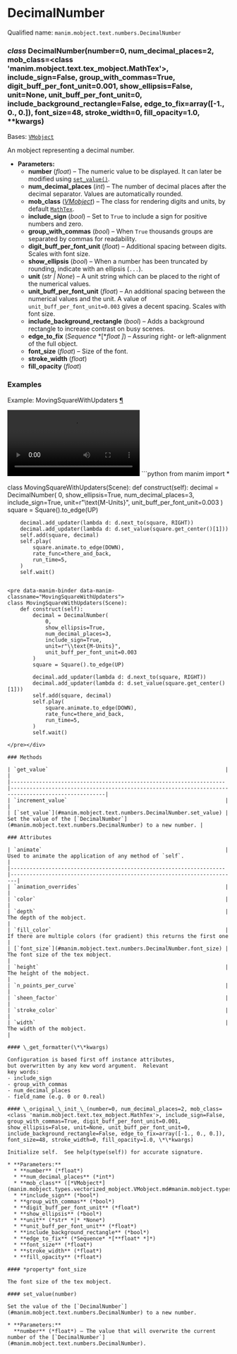 # DecimalNumber

Qualified name: `manim.mobject.text.numbers.DecimalNumber`

### *class* DecimalNumber(number=0, num_decimal_places=2, mob_class=<class 'manim.mobject.text.tex_mobject.MathTex'>, include_sign=False, group_with_commas=True, digit_buff_per_font_unit=0.001, show_ellipsis=False, unit=None, unit_buff_per_font_unit=0, include_background_rectangle=False, edge_to_fix=array([-1., 0., 0.]), font_size=48, stroke_width=0, fill_opacity=1.0, \*\*kwargs)

Bases: [`VMobject`](manim.mobject.types.vectorized_mobject.VMobject.md#manim.mobject.types.vectorized_mobject.VMobject)

An mobject representing a decimal number.

* **Parameters:**
  * **number** (*float*) – The numeric value to be displayed. It can later be modified using [`set_value()`](#manim.mobject.text.numbers.DecimalNumber.set_value).
  * **num_decimal_places** (*int*) – The number of decimal places after the decimal separator. Values are automatically rounded.
  * **mob_class** ([*VMobject*](manim.mobject.types.vectorized_mobject.VMobject.md#manim.mobject.types.vectorized_mobject.VMobject)) – The class for rendering digits and units, by default [`MathTex`](manim.mobject.text.tex_mobject.MathTex.md#manim.mobject.text.tex_mobject.MathTex).
  * **include_sign** (*bool*) – Set to `True` to include a sign for positive numbers and zero.
  * **group_with_commas** (*bool*) – When `True` thousands groups are separated by commas for readability.
  * **digit_buff_per_font_unit** (*float*) – Additional spacing between digits. Scales with font size.
  * **show_ellipsis** (*bool*) – When a number has been truncated by rounding, indicate with an ellipsis (`...`).
  * **unit** (*str* *|* *None*) – A unit string which can be placed to the right of the numerical values.
  * **unit_buff_per_font_unit** (*float*) – An additional spacing between the numerical values and the unit. A value
    of `unit_buff_per_font_unit=0.003` gives a decent spacing. Scales with font size.
  * **include_background_rectangle** (*bool*) – Adds a background rectangle to increase contrast on busy scenes.
  * **edge_to_fix** (*Sequence* *[**float* *]*) – Assuring right- or left-alignment of the full object.
  * **font_size** (*float*) – Size of the font.
  * **stroke_width** (*float*)
  * **fill_opacity** (*float*)

### Examples

<div id="movingsquarewithupdaters" class="admonition admonition-manim-example">
<p class="admonition-title">Example: MovingSquareWithUpdaters <a class="headerlink" href="#movingsquarewithupdaters">¶</a></p><video
    class="manim-video"
    controls
    loop
    autoplay
    src="./MovingSquareWithUpdaters-1.mp4">
</video>
```python
from manim import *

class MovingSquareWithUpdaters(Scene):
    def construct(self):
        decimal = DecimalNumber(
            0,
            show_ellipsis=True,
            num_decimal_places=3,
            include_sign=True,
            unit=r"\text{M-Units}",
            unit_buff_per_font_unit=0.003
        )
        square = Square().to_edge(UP)

        decimal.add_updater(lambda d: d.next_to(square, RIGHT))
        decimal.add_updater(lambda d: d.set_value(square.get_center()[1]))
        self.add(square, decimal)
        self.play(
            square.animate.to_edge(DOWN),
            rate_func=there_and_back,
            run_time=5,
        )
        self.wait()
```

<pre data-manim-binder data-manim-classname="MovingSquareWithUpdaters">
class MovingSquareWithUpdaters(Scene):
    def construct(self):
        decimal = DecimalNumber(
            0,
            show_ellipsis=True,
            num_decimal_places=3,
            include_sign=True,
            unit=r"\\text{M-Units}",
            unit_buff_per_font_unit=0.003
        )
        square = Square().to_edge(UP)

        decimal.add_updater(lambda d: d.next_to(square, RIGHT))
        decimal.add_updater(lambda d: d.set_value(square.get_center()[1]))
        self.add(square, decimal)
        self.play(
            square.animate.to_edge(DOWN),
            rate_func=there_and_back,
            run_time=5,
        )
        self.wait()

</pre></div>

### Methods

| `get_value`                                                        |                                                                                                    |
|--------------------------------------------------------------------|----------------------------------------------------------------------------------------------------|
| `increment_value`                                                  |                                                                                                    |
| [`set_value`](#manim.mobject.text.numbers.DecimalNumber.set_value) | Set the value of the [`DecimalNumber`](#manim.mobject.text.numbers.DecimalNumber) to a new number. |

### Attributes

| `animate`                                                          | Used to animate the application of any method of `self`.               |
|--------------------------------------------------------------------|------------------------------------------------------------------------|
| `animation_overrides`                                              |                                                                        |
| `color`                                                            |                                                                        |
| `depth`                                                            | The depth of the mobject.                                              |
| `fill_color`                                                       | If there are multiple colors (for gradient) this returns the first one |
| [`font_size`](#manim.mobject.text.numbers.DecimalNumber.font_size) | The font size of the tex mobject.                                      |
| `height`                                                           | The height of the mobject.                                             |
| `n_points_per_curve`                                               |                                                                        |
| `sheen_factor`                                                     |                                                                        |
| `stroke_color`                                                     |                                                                        |
| `width`                                                            | The width of the mobject.                                              |

#### \_get_formatter(\*\*kwargs)

Configuration is based first off instance attributes,
but overwritten by any kew word argument.  Relevant
key words:
- include_sign
- group_with_commas
- num_decimal_places
- field_name (e.g. 0 or 0.real)

#### \_original_\_init_\_(number=0, num_decimal_places=2, mob_class=<class 'manim.mobject.text.tex_mobject.MathTex'>, include_sign=False, group_with_commas=True, digit_buff_per_font_unit=0.001, show_ellipsis=False, unit=None, unit_buff_per_font_unit=0, include_background_rectangle=False, edge_to_fix=array([-1., 0., 0.]), font_size=48, stroke_width=0, fill_opacity=1.0, \*\*kwargs)

Initialize self.  See help(type(self)) for accurate signature.

* **Parameters:**
  * **number** (*float*)
  * **num_decimal_places** (*int*)
  * **mob_class** ([*VMobject*](manim.mobject.types.vectorized_mobject.VMobject.md#manim.mobject.types.vectorized_mobject.VMobject))
  * **include_sign** (*bool*)
  * **group_with_commas** (*bool*)
  * **digit_buff_per_font_unit** (*float*)
  * **show_ellipsis** (*bool*)
  * **unit** (*str* *|* *None*)
  * **unit_buff_per_font_unit** (*float*)
  * **include_background_rectangle** (*bool*)
  * **edge_to_fix** (*Sequence* *[**float* *]*)
  * **font_size** (*float*)
  * **stroke_width** (*float*)
  * **fill_opacity** (*float*)

#### *property* font_size

The font size of the tex mobject.

#### set_value(number)

Set the value of the [`DecimalNumber`](#manim.mobject.text.numbers.DecimalNumber) to a new number.

* **Parameters:**
  **number** (*float*) – The value that will overwrite the current number of the [`DecimalNumber`](#manim.mobject.text.numbers.DecimalNumber).
